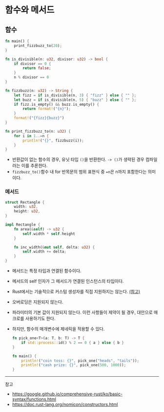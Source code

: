 # 함수와 메서드

## 함수

```rust
fn main() {
    print_fizzbuzz_to(20);
}

fn is_divisible(n: u32, divisor: u32) -> bool {
    if divisor == 0 {
        return false;
    }
    n % divisor == 0
}

fn fizzbuzz(n: u32) -> String {
    let fizz = if is_divisible(n, 3) { "fizz" } else { "" };
    let buzz = if is_divisible(n, 5) { "buzz" } else { "" };
    if fizz.is_empty() && buzz.is_empty() {
        return format!("{n}");
    }
    format!("{fizz}{buzz}")
}

fn print_fizzbuzz_to(n: u32) {
    for i in 1..=n {
        println!("{}", fizzbuzz(i));
    }
}
```

- 반환값이 없는 함수의 경우, 유닛 타입 `()`을 반환한다. `-> ()`가 생략된 경우 컴파일러는 이를 추론한다.
- `fizzbuzz_to()`함수 내 for 반목문의 범위 표현식 중 `=n`은 n까지 포함한다는 의미이다.

### 메서드

```rust
struct Rectangle {
    width: u32,
    height: u32,
}

impl Rectangle {
    fn area(&self) -> u32 {
        self.width * self.height
    }

    fn inc_width(&mut self, delta: u32) {
        self.width += delta;
    }
}
```

- 메서드는 특정 타입과 연결된 함수이다.
- 메서드의 self 인자가 그 메서드가 연결된 인스턴스의 타입이다.
- Rust에서는 기술적으로 커스텀 생성자를 직접 지원하지는 않는다. [(참고)](https://doc.rust-lang.org/nomicon/constructors.html)
- 오버로딩은 지원되지 않는다.
- 파라미터의 기본 값이 지원되지 않는다. 이런 사항들이 제약이 될 경우, 대안으로 매크로를 사용하기도 한다.
- 하지만, 함수의 매개변수에 제네릭을 적용할 수 있다.
  
    ```rust
    fn pick_one<T>(a: T, b: T) -> T {
        if std::process::id() % 2 == 0 { a } else { b }
    }

    fn main() {
        println!("coin toss: {}", pick_one("heads", "tails"));
        println!("cash prize: {}", pick_one(500, 1000));
    }
    ```

---
참고
- https://google.github.io/comprehensive-rust/ko/basic-syntax/functions.html
- https://doc.rust-lang.org/nomicon/constructors.html